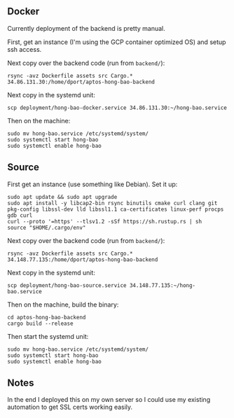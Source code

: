 ## Docker
Currently deployment of the backend is pretty manual.

First, get an instance (I'm using the GCP container optimized OS) and setup ssh access.

Next copy over the backend code (run from `backend/`):
```
rsync -avz Dockerfile assets src Cargo.* 34.86.131.30:/home/dport/aptos-hong-bao-backend
```

Next copy in the systemd unit:
```
scp deployment/hong-bao-docker.service 34.86.131.30:~/hong-bao.service
```

Then on the machine:
```
sudo mv hong-bao.service /etc/systemd/system/
sudo systemctl start hong-bao
sudo systemctl enable hong-bao
```

## Source
First get an instance (use something like Debian). Set it up:
```
sudo apt update && sudo apt upgrade
sudo apt install -y libcap2-bin rsync binutils cmake curl clang git pkg-config libssl-dev lld libssl1.1 ca-certificates linux-perf procps gdb curl
curl --proto '=https' --tlsv1.2 -sSf https://sh.rustup.rs | sh
source "$HOME/.cargo/env"
```

Next copy over the backend code (run from `backend/`):
```
rsync -avz Dockerfile assets src Cargo.* 34.148.77.135:/home/dport/aptos-hong-bao-backend
```

Next copy in the systemd unit:
```
scp deployment/hong-bao-source.service 34.148.77.135:~/hong-bao.service
```

Then on the machine, build the binary:
```
cd aptos-hong-bao-backend
cargo build --release
```

Then start the systemd unit:
```
sudo mv hong-bao.service /etc/systemd/system/
sudo systemctl start hong-bao
sudo systemctl enable hong-bao
```

## Notes
In the end I deployed this on my own server so I could use my existing automation to get SSL certs working easily.
